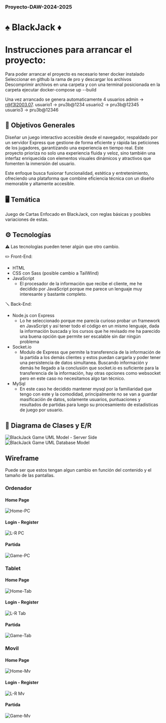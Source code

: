 ### Proyecto-DAW-2024-2025
# ♠️ BlackJack ♦️
# Instrucciones para arrancar el proyecto:
Para poder arrancar el proyecto es necesario tener docker instalado
Seleccionar en github la rama de pro y descargar los archivos
Descomprimir archivos en una carpeta y con una terminal posicionada en la carpeta ejecutar
docker-compose up --build

Una vez arrancado se genera automaticamente 4 usuarios 
    admin → r@f3l2003.07.
    usuario1 → pru3b@1234 
    usuario2 → pru3b@12345  
    usuario3 →  pru3b@12346




## 📜 Objetivos Generales
Diseñar un juego interactivo accesible desde el navegador, respaldado por un servidor Express que gestione de forma eficiente y rápida las peticiones de los jugadores,
garantizando una experiencia en tiempo real. Este proyecto prioriza no solo una experiencia fluida y veloz, sino también una interfaz enriquecida con elementos visuales dinámicos y atractivos que fomenten la inmersión del usuario.

Este enfoque busca fusionar funcionalidad, estética y entretenimiento, ofreciendo una plataforma que combine eficiencia técnica con un diseño memorable y altamente accesible.

## 🖥️ Temática

  Juego de Cartas Enfocado en BlackJack, con reglas básicas y posibles variaciones de estas.

## ⚙️ Tecnologías

 ⚠️ Las tecnologías pueden tener algún que otro cambio.

  ✏️ Front-End:

 - HTML
 - CSS con Sass (posible cambio a TailWind)
 - JavaScript
	- El procesador de la información que recibe el cliente, me he decidido por JavaScript porque me parece un lenguaje muy interesante y bastante completo.
      
  🪛 Back-End:
 - Node.js con Express
	 - Lo he seleccionado porque me parecía curioso probar un framework en JavaScript y así tener todo el código en un mismo lenguaje, dada la información buscada y los cursos que he revisado me ha parecido una buena opción que permite ser escalable sin dar ningún problema
  - Socket.io
	   - Modulo de Express que permite la transferencia de la información de la partida a los demás clientes y estos puedan cargarla y poder tener una persistencia de datos simultanea.
        Buscando información y demás he llegado a la conclusión que socket.io es suficiente para la transferencia de la información, hay otras opciones como websocket pero en este caso no necesitamos algo tan técnico.
   - MySql
	    - En este caso he decidido mantener mysql por la familiaridad que tengo con este y la comodidad,
        principalmente no se van a guardar masificación de datos, solamente usuarios, puntuaciones y resultados de partidas para luego su procesamiento de estadísticas de juego por usuario.

## 🔧 Diagrama de Clases y E/R
![BlackJack Game UML Model - Server Side](https://github.com/user-attachments/assets/d500a3a7-31a7-4177-a277-74ff05e3f2d5)
![BlackJack Game UML Database Model](https://github.com/user-attachments/assets/a717175f-31ae-479e-b6de-ec7979f90dfc)


## Wireframe
  Puede ser que estos tengan algun cambio en función del contenido y el tamaño de las pantallas.
  ### Ordenador
   #### Home Page
   
   ![Home-PC](https://github.com/user-attachments/assets/b0dedf66-1e77-4ec2-8760-c3160016f867)
   #### Login - Register
   ![L-R PC](https://github.com/user-attachments/assets/e4493d65-8075-41ec-9f0f-c122fe7ba54f)
   #### Partida
   ![Game-PC](https://github.com/user-attachments/assets/fee866b2-5296-4ec2-858e-3185c7c59dc3)

  ### Tablet
   #### Home Page
   ![Home-Tab](https://github.com/user-attachments/assets/4044c21f-dc93-4dfb-afec-40d05022b1db)
   #### Login - Register
   ![L-R Tab](https://github.com/user-attachments/assets/13919b83-e55b-47d5-84c1-871eebc5b2b5)
   #### Partida
   ![Game-Tab](https://github.com/user-attachments/assets/b7f9ce4e-fa13-4a5a-b0db-503624243786)

  ### Movil
   #### Home Page
   ![Home-Mv](https://github.com/user-attachments/assets/44445015-ff0b-46cf-9d82-941e922fddc5)
   #### Login - Register
   ![L-R Mv](https://github.com/user-attachments/assets/0a929d19-1d31-41b3-ada3-178cdcce35ce)
   #### Partida
   ![Game-Mv](https://github.com/user-attachments/assets/4c907326-fca5-428e-8a57-45f2c2805cfa)
